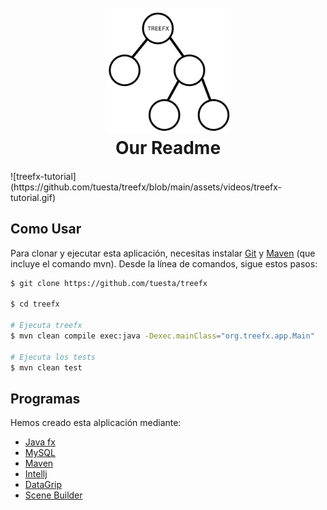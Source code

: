 
<h1 align="center">
  <br>
  <a href="https://github.com/tuesta/treefx"><img src="assets/images/Logo.png" alt="Treefx" height="200"></a>
  <br>
  Our Readme
  <br>
</h1>

<h4 align="center"></h4>
![treefx-tutorial](https://github.com/tuesta/treefx/blob/main/assets/videos/treefx-tutorial.gif)

## Como Usar

Para clonar y ejecutar esta aplicación, necesitas instalar [Git](https://git-scm.com) y [Maven](https://maven.apache.org/) (que incluye el comando mvn). Desde la línea de comandos, sigue estos pasos:

```bash
$ git clone https://github.com/tuesta/treefx

$ cd treefx

# Ejecuta treefx
$ mvn clean compile exec:java -Dexec.mainClass="org.treefx.app.Main"

# Ejecuta los tests
$ mvn clean test
```
## Programas

Hemos creado esta alplicación mediante:

- [Java fx](https://openjfx.io/)
- [MySQL](https://www.mysql.com/)
- [Maven](https://maven.apache.org/)
- [Intellj](https://www.jetbrains.com/idea/)
- [DataGrip](https://www.jetbrains.com/datagrip/)
- [Scene Builder](https://gluonhq.com/products/scene-builder/)
